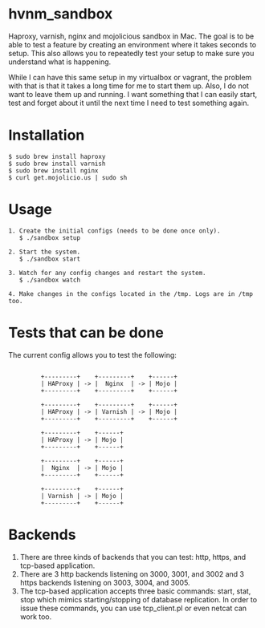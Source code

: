hvnm_sandbox
============

Haproxy, varnish, nginx and mojolicious sandbox in Mac. The goal is to be able to test a feature by creating an environment where it takes seconds to setup. This also allows you to repeatedly test your setup to make sure you understand what is happening.

While I can have this same setup in my virtualbox or vagrant, the problem with that is that it takes a long time for me to start them up. Also, I do not want to leave them up and running. I want something that I can easily start, test and forget about it until the next time I need to test something again.

Installation
===============
```
$ sudo brew install haproxy
$ sudo brew install varnish
$ sudo brew install nginx
$ curl get.mojolicio.us | sudo sh
```

Usage
========
```
1. Create the initial configs (needs to be done once only).
   $ ./sandbox setup

2. Start the system.
   $ ./sandbox start

3. Watch for any config changes and restart the system.
   $ ./sandbox watch

4. Make changes in the configs located in the /tmp. Logs are in /tmp too.

```

Tests that can be done
=========================
The current config allows you to test the following:

```

         +---------+    +---------+    +------+
         | HAProxy | -> |  Nginx  | -> | Mojo |
         +---------+    +---------+    +------+

         +---------+    +---------+    +------+
         | HAProxy | -> | Varnish | -> | Mojo |
         +---------+    +---------+    +------+

         +---------+    +------+
         | HAProxy | -> | Mojo |
         +---------+    +------+

         +---------+    +------+
         |  Nginx  | -> | Mojo |
         +---------+    +------+

         +---------+    +------+
         | Varnish | -> | Mojo |
         +---------+    +------+

```

Backends
===========

1. There are three kinds of backends that you can test: http, https, and tcp-based application.
2. There are 3 http backends listening on 3000, 3001, and 3002 and 3 https backends listening on 3003, 3004, and 3005.
3. The tcp-based application accepts three basic commands: start, stat, stop which mimics starting/stopping of database replication. In order to issue these commands, you can use tcp_client.pl or even netcat can work too.
